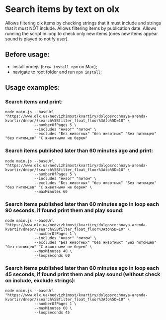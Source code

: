 # Search items by text on olx

Allows filtering olx items by checking strings that it must include and strings that it must NOT include.
Allows filtering items by publication date.
Allows running the script in loop to check only new items (ones new items appear sound is played to notify user).

## Before usage:

- install nodejs (`brew install npm` on Mac);
- navigate to root folder and run `npm install`;

## Usage examples:

### Search items and print:
```
node main.js --baseUrl "https://www.olx.ua/nedvizhimost/kvartiry/dolgosrochnaya-arenda-kvartir/dnepr/?search%5Bfilter_float_floor%3Ato%5D=10" \
             --numberOfPages 5 \
             --includes "живот" "питом" \
             --excludes "Без животных" "без животных" "Без питомцев" "без питомцев" "С животными не берем"
```

### Search items published later than 60 minutes ago and print:
```
node main.js --baseUrl "https://www.olx.ua/nedvizhimost/kvartiry/dolgosrochnaya-arenda-kvartir/dnepr/?search%5Bfilter_float_floor%3Ato%5D=10" \
             --numberOfPages 5 \
             --includes "живот" "питом" \
             --excludes "Без животных" "без животных" "Без питомцев" "без питомцев" "С животными не берем" \
             --maxMinutes 60
```

### Search items published later than 60 minutes ago in loop each 90 seconds, if found print them and play sound:
```
node main.js --baseUrl "https://www.olx.ua/nedvizhimost/kvartiry/dolgosrochnaya-arenda-kvartir/dnepr/?search%5Bfilter_float_floor%3Ato%5D=10" \
             --numberOfPages 1 \
             --includes "живот" "питом" \
             --excludes "Без животных" "без животных" "Без питомцев" "без питомцев" "С животными не берем" \
             --maxMinutes 40 \
             --loopSeconds 60
```

### Search items published later than 60 minutes ago in loop each 45 seconds, if found print them and play sound (without check on include, exclude strings):
```
node main.js --baseUrl "https://www.olx.ua/nedvizhimost/kvartiry/dolgosrochnaya-arenda-kvartir/dnepr/?search%5Bfilter_float_floor%3Ato%5D=10" \
             --numberOfPages 1 \
             --maxMinutes 60 \
             --loopSeconds 45
```